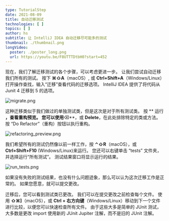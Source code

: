 ```yaml
---
type: TutorialStep
date: 2021-08-09
title: 自动迁移测试
technologies: [ ]
topics: [ ]
author: hs
subtitle: 让 IntelliJ IDEA 自动迁移尽可能多的测试
thumbnail: ./thumbnail.png
longVideo:
  poster: ./poster_long.png
  url: https://youtu.be/F8UTTTDtbH0?start=452
---
```


现在，我们了解迁移测试的各个步骤，可以考虑更进一步。 让我们尝试自动迁移我们所有的测试。 按下 **⌘⇧A**（macOS）, 或 **Ctrl+Shift+A**（Windows/Linux）打开操作查找，输入“迁移”查看代码的迁移选项。 IntelliJ IDEA 提供了将代码从 Junit 4 迁移到 5 的选项。

![migrate.png](migrate.png)

这种迁移类似于我们做过的单独测试类，但是这次是对于所有测试类。 按 ** 运行 **，查看重构预览。 您可以使用**⌫**，或 **Delete**，在此处排除特定的类或方法。 按 “Do Refactor”（重构）按钮以执行重构。

![refactoring_preview.png](refactoring_preview.png)

我们希望所有的测试仍然像以前一样工作，按 **⌃⇧R**（macOS），或 **Ctrl+Shift+F10** (Windows/Linux)来运行。 您还可以右键单击 “tests” 文件夹，并选择运行“所有测试”。  测试结果窗口将显示运行的结果。

![run_tests.png](run_tests.png)

如果没有失败的测试结果，也没有什么问题迹象，那么可以认为这次迁移工作是正常的。 如果您愿意，就可以提交更改。

迁移后，您可以看到测试类已更改。  我们可以在提交更改之前检查每个文件。 使用 **⇧⌘]**（macOS），或 **Ctrl + 右方向键**（Windows/Linux）移动到下一个文件进行比较，以便您可以快速检查所有文件。 由于这些大多是简单的 JUnit 测试，大多数是更改 import 使用新的 JUnit Jupiter 注解，而不是旧的 JUnit 注解。

